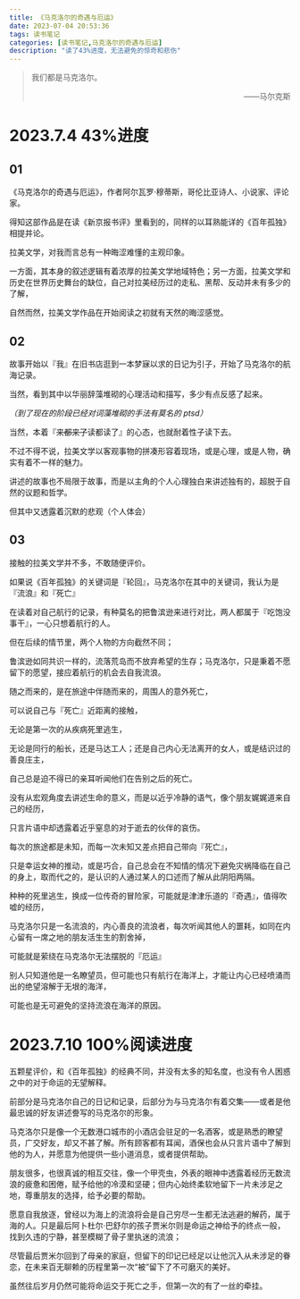 ```yaml
---
title: 《马克洛尔的奇遇与厄运》
date: 2023-07-04 20:53:36
tags: 读书笔记
categories: [读书笔记,马克洛尔的奇遇与厄运]
description: "读了43%进度，无法避免的惊奇和悲伤"
---
```


> 我们都是马克洛尔。
>
> <p align="right">——马尔克斯</p>

# 2023.7.4   43%进度

## 01

《马克洛尔的奇遇与厄运》，作者阿尔瓦罗·穆蒂斯，哥伦比亚诗人、小说家、评论家。

得知这部作品是在读《新京报书评》里看到的，同样的以耳熟能详的《百年孤独》相提并论。

拉美文学，对我而言总有一种晦涩难懂的主观印象。

一方面，其本身的叙述逻辑有着浓厚的拉美文学地域特色；另一方面，拉美文学和历史在世界历史舞台的缺位，自己对拉美经历过的走私、黑帮、反动并未有多少的了解，

自然而然，拉美文学作品在开始阅读之初就有天然的晦涩感觉。

## 02

故事开始以『我』在旧书店逛到一本梦寐以求的日记为引子，开始了马克洛尔的航海记录。

当然，看到其中以华丽辞藻堆砌的心理活动和描写，多少有点反感了起来。

*（到了现在的阶段已经对词藻堆砌的手法有莫名的 ptsd）*

当然，本着『~~来都来了~~读都读了』的心态，也就耐着性子读下去。

不过不得不说，拉美文学以客观事物的拼凑形容着现场，或是心理，或是人物，确实有着不一样的魅力。

讲述的故事也不局限于故事，而是以主角的个人心理独白来讲述独有的，超脱于自然的议题和哲学。

但其中又透露着沉默的悲观（个人体会）

## 03

接触的拉美文学并不多，不敢随便评价。

如果说《百年孤独》的关键词是『轮回』，马克洛尔在其中的关键词，我认为是『流浪』和『死亡』

在读着对自己航行的记录，有种莫名的把鲁滨逊来进行对比，两人都属于『吃饱没事干』，一心只想着航行的人。

但在后续的情节里，两个人物的方向截然不同；

鲁滨逊如同共识一样的，流落荒岛而不放弃希望的生存；马克洛尔，只是秉着不愿留下的愿望，接应着航行的机会去自我流浪。

随之而来的，是在旅途中伴随而来的，周围人的意外死亡，

可以说自己与『死亡』近距离的接触，

无论是第一次的从疾病死里逃生，

无论是同行的船长，还是马达工人；还是自己内心无法离开的女人，或是结识过的善良庄主，

自己总是迫不得已的亲耳听闻他们在告别之后的死亡。

没有从宏观角度去讲述生命的意义，而是以近乎冷静的语气，像个朋友娓娓道来自己的经历，

只言片语中却透露着近乎窒息的对于逝去的伙伴的哀伤。

每次的旅途都是未知，而每一次未知又差点把自己带向『死亡』，

只是幸运女神的推动，或是巧合，自己总会在不知情的情况下避免灾祸降临在自己的身上，取而代之的，是认识的人通过某人的口述而了解从此阴阳两隔。

种种的死里逃生，换成一位传奇的冒险家，可能就是津津乐道的『奇遇』，值得吹嘘的经历，

马克洛尔只是一名流浪的，内心善良的流浪者，每次听闻其他人的噩耗，如同在内心留有一席之地的朋友活生生的割舍掉，

可能就是萦绕在马克洛尔无法摆脱的『厄运』

别人只知道他是一名瞭望员，但可能也只有航行在海洋上，才能让内心已经喷涌而出的绝望溶解于无垠的海洋，

可能也是无可避免的坚持流浪在海洋的原因。



# 2023.7.10 100%阅读进度

五颗星评价，和《百年孤独》的经典不同，并没有太多的知名度，也没有令人困惑之中的对于命运的无望解释。

前部分是马克洛尔自己的日记和记录，后部分为与马克洛尔有着交集——或者是他最忠诚的好友讲述誊写的马克洛尔的形象。

马克洛尔只是像一个无数港口城市的小酒店会驻足的一名酒客，或是熟悉的瞭望员，广交好友，却又不甚了解。所有顾客都有耳闻，酒保也会从只言片语中了解到他的为人，并愿意为他提供一些小道消息，或者提供帮助。

朋友很多，也很真诚的相互交往，像一个甲壳虫，外表的眼神中透露着经历无数流浪的疲惫和困倦，赋予给他的冷漠和坚硬；但内心始终柔软地留下一片未涉足之地，尊重朋友的选择，给予必要的帮助。

愿意自我放逐，曾经以为海上的流浪将会是自己穷尽一生都无法逃避的解药，属于海的人。只是最后阿卜杜尔·巴舒尔的孩子贾米尔则是命运之神给予的终点一般，找到久违的宁静，甚至模糊了骨子里执迷的流浪；

尽管最后贾米尔回到了母亲的家庭，但留下的印记已经足以让他沉入从未涉足的眷恋，在未来百无聊赖的历程里第一次“被”留下了不可磨灭的美好。

虽然往后岁月仍然可能将命运交于死亡之手，但第一次的有了一丝的牵挂。